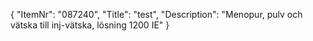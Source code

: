 {
  "ItemNr": "087240",
  "Title": "test",
  "Description": "Menopur, pulv och vätska till inj-vätska, lösning 1200 IE"
}